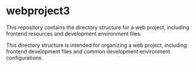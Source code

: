 # webproject3
This repository contains the directory structure for a web project, including frontend resources and development environment files.

This directory structure is intended for organizing a web project, including frontend development files and common development environment configurations.
